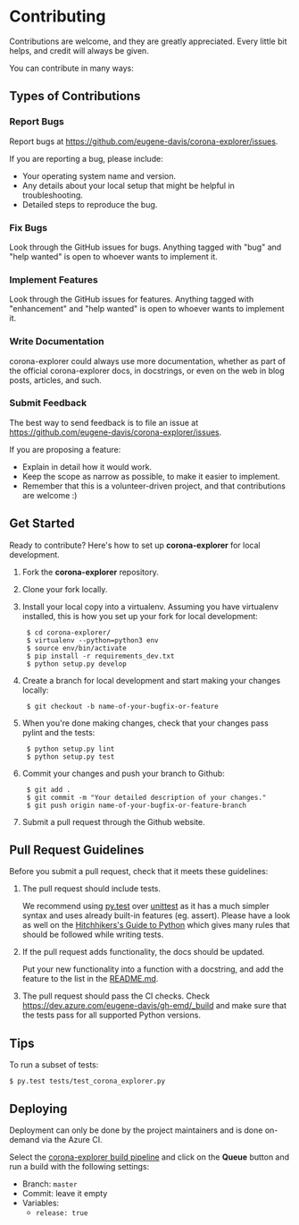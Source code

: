 # Contributing

Contributions are welcome, and they are greatly appreciated. Every
little bit helps, and credit will always be given.

You can contribute in many ways:

## Types of Contributions

### Report Bugs

Report bugs at https://github.com/eugene-davis/corona-explorer/issues.

If you are reporting a bug, please include:

* Your operating system name and version.
* Any details about your local setup that might be helpful in troubleshooting.
* Detailed steps to reproduce the bug.

### Fix Bugs

Look through the GitHub issues for bugs. Anything tagged with "bug" and
"help wanted" is open to whoever wants to implement it.

### Implement Features

Look through the GitHub issues for features. Anything tagged with
"enhancement" and "help wanted" is open to whoever wants to implement
it.

### Write Documentation

corona-explorer could always use more documentation,
whether as part of the official corona-explorer docs,
in docstrings, or even on the web in blog posts, articles, and such.

### Submit Feedback

The best way to send feedback is to file an issue at
https://github.com/eugene-davis/corona-explorer/issues.

If you are proposing a feature:

* Explain in detail how it would work.
* Keep the scope as narrow as possible, to make it easier to implement.
* Remember that this is a volunteer-driven project, and that contributions are welcome :)

## Get Started

Ready to contribute? Here's how to set up **corona-explorer** for local development.

1. Fork the **corona-explorer** repository.

1. Clone your fork locally.

1. Install your local copy into a virtualenv. Assuming you have virtualenv installed,
   this is how you set up your fork for local development:

        $ cd corona-explorer/
        $ virtualenv --python=python3 env
        $ source env/bin/activate
        $ pip install -r requirements_dev.txt
        $ python setup.py develop

1. Create a branch for local development and start making your changes locally:

        $ git checkout -b name-of-your-bugfix-or-feature

1. When you're done making changes, check that your changes pass pylint and the tests:

        $ python setup.py lint
        $ python setup.py test

1. Commit your changes and push your branch to Github:

        $ git add .
        $ git commit -m "Your detailed description of your changes."
        $ git push origin name-of-your-bugfix-or-feature-branch

1. Submit a pull request through the Github website.

## Pull Request Guidelines

Before you submit a pull request, check that it meets these guidelines:

1. The pull request should include tests.

    We recommend using [py.test](http://pytest.org/en/latest/) over [unittest](https://docs.python.org/3/library/unittest.html) as it has a much simpler syntax and uses already built-in features (eg. assert).
    Please have a look as well on the [Hitchhikers's Guide to Python](https://docs.python-guide.org/writing/tests/) which gives many rules that
    should be followed while writing tests.
1. If the pull request adds functionality, the docs should be updated.

   Put your new functionality into a function with a docstring, and add the feature to the list in the [README.md](README.md).
1. The pull request should pass the CI checks. Check https://dev.azure.com/eugene-davis/gh-emd/_build and make sure that the tests pass for all supported Python versions.

## Tips

To run a subset of tests:

    $ py.test tests/test_corona_explorer.py

## Deploying

Deployment can only be done by the project maintainers and is done on-demand via the Azure CI.

Select the [corona-explorer build pipeline](https://dev.azure.com/eugene-davis/gh-emd/_build) and click
on the **Queue** button and run a build with the following settings:

* Branch: `master`
* Commit: leave it empty
* Variables:
  * `release: true`

